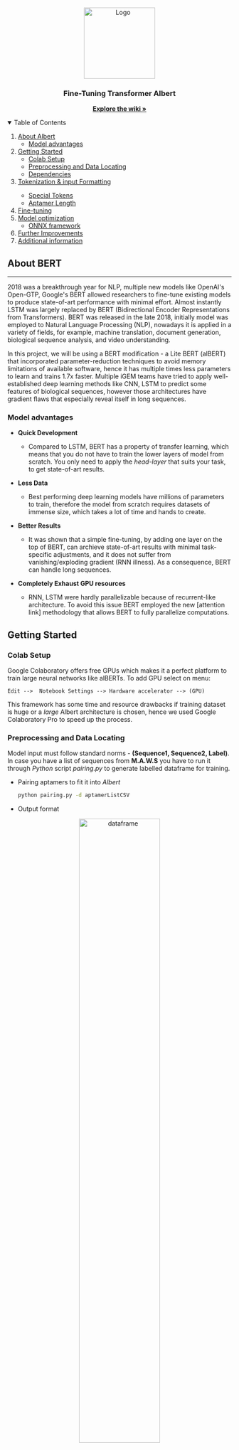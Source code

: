 <!-- PROJECT LOGO -->
<br />
<p align="center">
    <img src="./../images/logo.png" alt="Logo" width="160" height="160">
  </a>

  <h3 align="center">Fine-Tuning Transformer Albert </h3>

  <p align="center">
    <a href="https://github.com/"><strong>Explore the wiki »</strong></a>
    
</p>



<!-- TABLE OF CONTENTS -->
<details open="open">
  <summary>Table of Contents</summary>
  <ol>
    <li>
      <a href="#about-Albert">About Albert</a>
      <ul>
        <li><a href="#model-advantages">Model advantages</a></li>
      </ul>
    </li>
    <li>
      <a href="#getting-started">Getting Started</a>
      <ul>
        <li><a href="#colab-setup">Colab Setup</a></li>
        <li><a href="#preprocessing-and-data-locating">Preprocessing and Data Locating</a></li>
        <li><a href="#dependencies">Dependencies</a></li>
      </ul>
    </li>
    <li><a href="#tokenization-&-input-formatting">Tokenization & input Formatting</a>
    </li>
    <ul>
        <li><a href="#special-tokens">Special Tokens</a></li>
        <li><a href="#aptamer-length">Aptamer Length</a></li>
      </ul></li>
      <li><a href="fine-tuning">Fine-tuning</a>
    </li>
    <li><a href="#model-optimization">Model optimization</a><ul>
        <li><a href="#onnx-framework">ONNX framework</a></li>
      </ul>
    </li>
    <li><a href="#further-improvements">Further Improvements</a>
    </li>
    <li><a href="#additional_information">Additional information</a>


  </ol>
</details>


<!-- ABOUT THE PROJECT -->
## About BERT
----
2018 was a breakthrough year for NLP, multiple new models like OpenAI's Open-GTP, Google's BERT allowed researchers to fine-tune existing models to produce state-of-art performance with minimal effort. Almost instantly LSTM was largely replaced by BERT (Bidirectional Encoder Representations from Transformers). BERT was released in the late 2018, initially model was employed to Natural Language Processing (NLP), nowadays it is applied in a variety of fields, for example, machine translation, document generation, biological sequence analysis, and video understanding. 

In this project, we will be using a BERT modification - a Lite BERT (alBERT) that incorporated parameter-reduction techniques to avoid memory limitations of available software, hence it has multiple times less parameters to learn and trains 1.7x faster. Multiple iGEM teams have tried to apply well-established deep learning methods like CNN, LSTM to predict some features of biological sequences, however those architectures have gradient flaws that especially reveal itself in long sequences. 


### Model advantages

* **Quick Development**
  - Compared to LSTM, BERT has a property of transfer learning, which means that you do not have to train the lower layers of model from scratch. You only need to apply the *head-layer* that suits your task, to get state-of-art results. 

* **Less Data**
  - Best performing deep learning models have millions of parameters to train, therefore the model from scratch requires datasets of immense size, which takes a lot of time and hands to create.
  
* **Better Results**
    - It was shown that a simple fine-tuning, by adding one layer on the top of BERT, can archieve state-of-art results with minimal task-specific adjustments, and it does not suffer from vanishing/exploding gradient (RNN illness). As a consequence, BERT can handle long sequences.

* **Completely Exhaust GPU resources**
    - RNN, LSTM were hardly parallelizable because of recurrent-like architecture. To avoid this issue BERT employed the new [attention link] methodology that allows BERT to fully parallelize computations.


## Getting Started 

### Colab Setup

Google Colaboratory offers free GPUs which makes it a perfect platform to train large neural networks like alBERTs. To add GPU select on menu:


`Edit -->  Notebook Settings --> Hardware accelerator --> (GPU)`

This framework has some time and resource drawbacks if training dataset is huge or a *large* Albert architecture is chosen, hence we used Google Colaboratory Pro to speed up the process.


### Preprocessing and Data Locating

Model input must follow standard norms - **(Sequence1, Sequence2, Label)**. In case you have a list of sequences from **M.A.W.S** you have to run it through *Python* script *pairing.py* to generate labelled dataframe for training.


* Pairing aptamers to fit it into *Albert*
  ```sh
  python pairing.py -d aptamerListCSV
  ```
* Output format
<p align="center">
    <img src="./../images/dataframe.png" alt="dataframe" width="60%" height="60%">
</a>


### Dependencies


To use a pre-trained transformer *HuggingFace* :hug: provides API to quickly download and use those on a given dataset. API contains thousands of pretrained models to perform many tasks including all *BERT* modifications, however in our case we employed *alBERT* for classification. More information on *pytorch interface*(https://pypi.org/project/transformers)


* Install transformers
  ```sh
  !pip install transformers
  ```

* Download and use model
  ```sh
  from transformers import AutoTokenizer, AutoModel

  tokenizer = AutoTokenizer.from_pretrained(bert_model) 
  bert_model = AutoModel.from_pretrained(bert_model)
  ```

## Tokenization & input Formatting
----
Required formating:
  - *Special* tokens at the beginning and end of each sentence.
  - Padding & truncation to a single constant length.
  - Differ *real* tokens from *padding* tokens with attention mask.

### Special Tokens

`[CLS]` - a token for classification tasks, this token is appended at the beginning of first sentence. The significance of this token appears after all embeddings and produce classifier value - prediction.

`[SEP]` - a token that appears in the ending of *every* sentence and is given to separate sentences to help model determine something.

`[PAD]` - a token that is used to balance every input sequence lenghts.


<p align="center">
    <img src="./../images/bert.png" alt="Logo" width="60%" height="60%">
  </a>

* How it looks in our case
  ```sh
  print("Original input: 'ACGTTGAACG', 'CGTTTCGAAT' ")
  print('Tokenized: ', tokenizer("ACGTTGAACG", "CGTTTCGAAT")['input_ids'])
  print('Seperating sequences: ', tokenizer("ACGTTGAACG", "CGTTTCGAAT")['token_type_ids'])
  ```

   ```sh
  Original input: 'ACGTTGAACG', 'CGTTTCGAAT' 
  Tokenized:  [2, 21, 15123, 38, 38, 1136, 1738, 263, 3, 13, 15123, 38, 38, 6668, 1136, 721, 3]
  Seperating sequences:  [0, 0, 0, 0, 0, 0, 0, 0, 0, 1, 1, 1, 1, 1, 1, 1, 1]
  ```

### Aptamer Length

In case, dataset consists of varying length aptamers we have to consider two *Albert* constraints:

* Every aptamer pair must be padded or truncated to the same, fixed length.

* The maximum lump length cannot exceed 512 tokens.

 However, keep *max_len* as small as possible, since the training time is approximately linearly dependent on this parameter. [linkas]



## Fine-tuning

Following good practice, data was divided up in *train*, *test*, *validation* groups with *70%*, *15%*, *15%* percentage of data respectively, refer to `./functions/pairing.py` to follow the algorithm.
Next, an *iterator* for our dataset using *torch DataLoader* class is created, which helps to save memory compared to simply data looping which stucks whole loaded data to memory.

* train, validation datasets
  ```sh
  train_loader = DataLoader(train_set, batch_size=bs, num_workers=1)
  val_loader = DataLoader(val_set, batch_size=bs, num_workers=1)
  ```
  Machine with GPU has multiple cores, which means that the next batch can already be loaded and ready to go by the time the main process is completed and prepared for another batch. This is where the *number_of_workers* comes and speeds up: batches are loaded by workers and queued up in memory.  The optimal number of workers is equal 1.[https://deeplizard.com/learn/video/kWVgvsejXsE]


Model can be fine-tuned differently in many ways: feature extraction, train only part of layers and so on, in case, you want to read more on how fine-tuning works we strongly recommend reading the tutorial: [transfer-learning-the-art-of-fine-tuning-a-pre-trained-model](https://www.analyticsvidhya.com/blog/2017/06/transfer-learning-the-art-of-fine-tuning-a-pre-trained-model/).


Please refer to the [Model usage helicopter overview](https://huggingface.co/transformers/v1.0.0/model_doc/overview.html).

## Model optimization with ONNX
Transformers and transformers-like achitectures have taken over many sequence related field with de-facto state-of-art performance, however it comes with high computational cost, which is a burden for model applications. There are few possible ways to optimize and speed-up it without investing into expensive hardware:

  - **Model pruning** - reduce the number of layers, units of hidden layers, or the dimension of the embeddings.
  - **Quantization** - sacrife the precision by model weights, use lower 16/8-bit precision instead of 32-bit.
  - **Exporting** - *PyTorch* model can be transfered to a more appropriate format or inference engine, for instance *Torchscript*, *ONNX*
  - **Batching** - predict bigger batches of samples instead of individual samples.

First two require fine-tuning and pre-training from scratch respectively, the last one was applied in our model, hence we will optimize the inference time by exporting *alBERT* to *ONNX* or *Torchscript*. Let's investigate the most suitable technique because inference time is extremely important.

### Results
`
q_model = torch.quantization.quantize_dynamic(
    model, {torch.nn.Linear}, dtype=torch.qint8
)


First two require fine-tuning and pre-training from scratch respectively, exporting improvement was applied in our model - we exported *Albert* to *ONNX*. Let's investigate the most suitable technique because inference time is extremely important.

### ONNX framework
On average, model converted to ONNX framework is running approximately 3 times faster, this means that theoretically NN is able to compare 1000 aptamers and find the best aptamers 300 times faster than **EFBA**

Follow in-depth explanation how Pytorch model converting to ONNX works in [tutorial](https://www.youtube.com/watch?v=7nutT3Aacyw&t=859s).


## Additional information
  - Optimizer & Learning Rate Scheduler [1](https://towardsdatascience.com/7-tips-to-choose-the-best-optimizer-47bb9c1219e), [2](https://towardsdatascience.com/7-tips-to-choose-the-best-optimizer-47bb9c1219e).


  - Weight Decay [1](https://medium.com/analytics-vidhya/deep-learning-basics-weight-decay-3c68eb4344e9).
   



